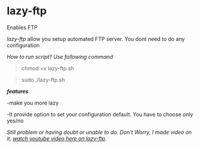 # lazy-ftp
Enables FTP 

 _lazy-ftp_ allow you setup automated FTP server. You dont need to do any configuration
 
 *How to run script? Use following command*
 
 >chmod +x lazy-ftp.sh
 
 >sudo ./lazy-ftp.sh
 
 **_features_**
 
 -make you more lazy
 
 -It provide option to set your configuration default. You have to choose only yes/no
 
 
 _Still problem or having doubt or unable to do. Don't Worry, I made video on it, [watch youtube video here on lazy-ftp](https://www.youtube.com)._
